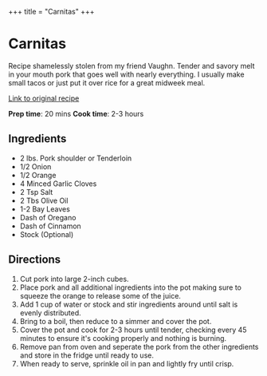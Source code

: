 +++
title = "Carnitas"
+++

# Carnitas

Recipe shamelessly stolen from my friend Vaughn. Tender and savory melt in your mouth pork that goes well with nearly everything. I usually make small tacos or just put it over rice for a great midweek meal. 

[Link to original recipe](https://vaughn.sh/recipes/carnitas/)

**Prep time**: 20 mins **Cook time**: 2-3 hours
## Ingredients

- 2 lbs. Pork shoulder or Tenderloin
- 1/2 Onion 
- 1/2 Orange
- 4 Minced Garlic Cloves
- 2 Tsp Salt
- 2 Tbs Olive Oil
- 1-2 Bay Leaves
- Dash of Oregano
- Dash of Cinnamon
- Stock (Optional)

## Directions

1. Cut pork into large 2-inch cubes.
2. Place pork and all additional ingredients into the pot making sure to squeeze the orange to release some of the juice.
3. Add 1 cup of water or stock and stir ingredients around until salt is evenly distributed.
4. Bring to a boil, then reduce to a simmer and cover the pot.
5. Cover the pot and cook for 2-3 hours until tender, checking every 45 minutes to ensure it's cooking properly and nothing is burning.
6. Remove pan from oven and seperate the pork from the other ingredients and store in the fridge until ready to use.
7. When ready to serve, sprinkle oil in pan and lightly fry until crisp.